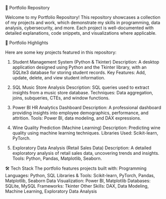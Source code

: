 📂 Portfolio Repository

Welcome to my Portfolio Repository! This repository showcases a collection of my projects and work, which demonstrate my skills in programming, data analysis, cybersecurity, and more. Each project is well-documented with detailed explanations, code snippets, and visualizations where applicable.

🔗 Portfolio Highlights

Here are some key projects featured in this repository:

1. Student Management System (Python & Tkinter)
Description: A desktop application designed using Python and the Tkinter library, with an SQLite3 database for storing student records.
Key Features: Add, update, delete, and view student information.

2. SQL Music Store Analysis
Description: SQL queries used to extract insights from a music store database.
Techniques: Data aggregation, joins, subqueries, CTEs, and window functions.

3. Power BI HR Analytics Dashboard
Description: A professional dashboard providing insights into employee demographics, performance, and attrition.
Tools: Power BI, data modeling, and DAX expressions.

4. Wine Quality Prediction (Machine Learning)
Description: Predicting wine quality using machine learning techniques.
Libraries Used: Scikit-learn, PyTorch.

5. Exploratory Data Analysis (Retail Sales Data)
Description: A detailed exploratory analysis of retail sales data, uncovering trends and insights.
Tools: Python, Pandas, Matplotlib, Seaborn.

🛠️ Tech Stack
The portfolio features projects built with:
Programming Languages: Python, SQL
Libraries & Tools: Scikit-learn, PyTorch, Pandas, Matplotlib, Seaborn
Data Visualization: Power BI, Matplotlib
Databases: SQLite, MySQL
Frameworks: Tkinter
Other Skills: DAX, Data Modeling, Machine Learning, Exploratory Data Analysis
